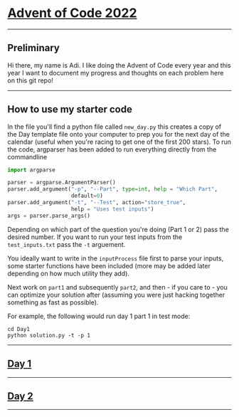 # [Advent of Code 2022](https://adventofcode.com/2022/)
---

## Preliminary

Hi there, my name is Adi. I like doing the Advent of Code every year and this year I want to document my progress and thoughts on each problem here on this git repo!

----

## How to use my starter code

In the file you'll find a python file called `new_day.py` this creates a copy of the Day template file onto your computer to prep you for the next day of the calendar (useful when you're racing to get one of the first 200 stars). To run the code, argparser has been added to run everything directly from the commandline

```python
import argparse

parser = argparse.ArgumentParser()
parser.add_argument("-p", "--Part", type=int, help = "Which Part", 
                    default=0)
parser.add_argument("-t", "--Test", action="store_true", 
                    help = "Uses test inputs")
args = parser.parse_args()
```

Depending on which part of the question you're doing (Part 1 or 2) pass the desired number. If you want to run your test inputs from the `test_inputs.txt` pass the `-t` arguement. 

You ideally want to write in the `inputProcess` file first to parse your inputs, some starter functions have been included (more may be added later depending on how much utility they add).

Next work on `part1` and subsequently `part2`, and then - if you care to - you can optimize your solution after (assuming you were just hacking together something as fast as possible). 

For example, the following would run day 1 part 1 in test mode:
```
cd Day1
python solution.py -t -p 1
```

---

## [Day 1](https://adventofcode.com/2022/day/1)
---

## [Day 2](https://adventofcode.com/2022/day/2)
---
